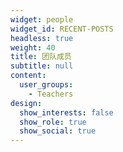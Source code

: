 ```yaml
---
widget: people
widget_id: RECENT-POSTS
headless: true
weight: 40
title: 团队成员
subtitle: null
content:
  user_groups:
    - Teachers
design:
  show_interests: false
  show_role: true
  show_social: true
---
```

